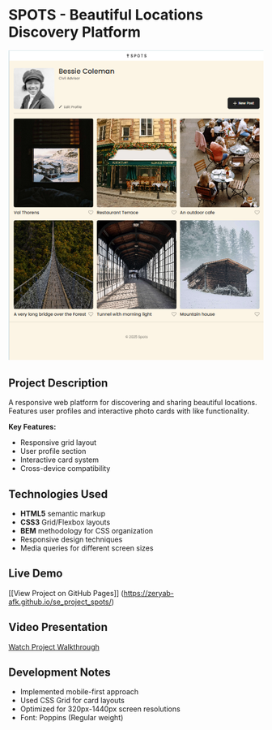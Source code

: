# SPOTS - Beautiful Locations Discovery Platform

![Project Screenshot](images/screenshot.png)

## Project Description
A responsive web platform for discovering and sharing beautiful locations. Features user profiles and interactive photo cards with like functionality.

**Key Features:**
- Responsive grid layout
- User profile section
- Interactive card system
- Cross-device compatibility

## Technologies Used
- **HTML5** semantic markup
- **CSS3** Grid/Flexbox layouts
- **BEM** methodology for CSS organization
- Responsive design techniques
- Media queries for different screen sizes

## Live Demo
[[View Project on GitHub Pages]] (https://zeryab-afk.github.io/se_project_spots/)

## Video Presentation
[Watch Project Walkthrough](https://drive.google.com/file/d/1VIC_MsJw1cv9cxpYir-NyY4KUyBm0iZf/view?usp=drivesdk) 

## Development Notes
- Implemented mobile-first approach
- Used CSS Grid for card layouts
- Optimized for 320px-1440px screen resolutions
- Font: Poppins (Regular weight)
